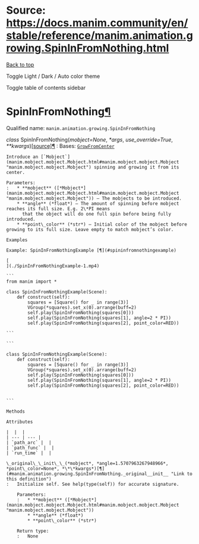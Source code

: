 # Source: https://docs.manim.community/en/stable/reference/manim.animation.growing.SpinInFromNothing.html

[Back to top](#)

Toggle Light / Dark / Auto color theme

Toggle table of contents sidebar

SpinInFromNothing[¶](#spininfromnothing "Link to this heading")
===============================================================

Qualified name: `manim.animation.growing.SpinInFromNothing`

*class* SpinInFromNothing(*mobject=None*, *\*args*, *use\_override=True*, *\*\*kwargs*)[[source]](../_modules/manim/animation/growing.html#SpinInFromNothing)[¶](#manim.animation.growing.SpinInFromNothing "Link to this definition")
:   Bases: [`GrowFromCenter`](manim.animation.growing.GrowFromCenter.html#manim.animation.growing.GrowFromCenter "manim.animation.growing.GrowFromCenter")

    Introduce an [`Mobject`](manim.mobject.mobject.Mobject.html#manim.mobject.mobject.Mobject "manim.mobject.mobject.Mobject") spinning and growing it from its center.

    Parameters:
    :   * **mobject** ([*Mobject*](manim.mobject.mobject.Mobject.html#manim.mobject.mobject.Mobject "manim.mobject.mobject.Mobject")) – The mobjects to be introduced.
        * **angle** (*float*) – The amount of spinning before mobject reaches its full size. E.g. 2\*PI means
          that the object will do one full spin before being fully introduced.
        * **point\_color** (*str*) – Initial color of the mobject before growing to its full size. Leave empty to match mobject’s color.

    Examples

    Example: SpinInFromNothingExample [¶](#spininfromnothingexample)

    [
    ](./SpinInFromNothingExample-1.mp4)

    ```
    from manim import *

    class SpinInFromNothingExample(Scene):
        def construct(self):
            squares = [Square() for _ in range(3)]
            VGroup(*squares).set_x(0).arrange(buff=2)
            self.play(SpinInFromNothing(squares[0]))
            self.play(SpinInFromNothing(squares[1], angle=2 * PI))
            self.play(SpinInFromNothing(squares[2], point_color=RED))

    ```

    ```

    class SpinInFromNothingExample(Scene):
        def construct(self):
            squares = [Square() for _ in range(3)]
            VGroup(*squares).set_x(0).arrange(buff=2)
            self.play(SpinInFromNothing(squares[0]))
            self.play(SpinInFromNothing(squares[1], angle=2 * PI))
            self.play(SpinInFromNothing(squares[2], point_color=RED))


    ```

    Methods

    Attributes

    |  |  |
    | --- | --- |
    | `path_arc` |  |
    | `path_func` |  |
    | `run_time` |  |

    \_original\_\_init\_\_(*mobject*, *angle=1.5707963267948966*, *point\_color=None*, *\*\*kwargs*)[¶](#manim.animation.growing.SpinInFromNothing._original__init__ "Link to this definition")
    :   Initialize self. See help(type(self)) for accurate signature.

        Parameters:
        :   * **mobject** ([*Mobject*](manim.mobject.mobject.Mobject.html#manim.mobject.mobject.Mobject "manim.mobject.mobject.Mobject"))
            * **angle** (*float*)
            * **point\_color** (*str*)

        Return type:
        :   None